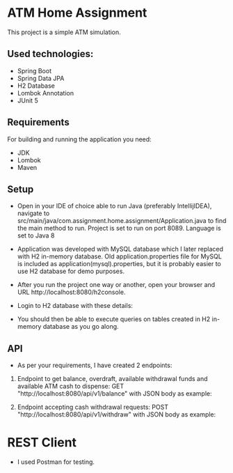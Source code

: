 # ATM Home Assignment 

This project is a simple ATM simulation. 
## Used technologies:
- Spring Boot
- Spring Data JPA
- H2 Database
- Lombok Annotation
- JUnit 5

## Requirements
For building and running the application you need:
- JDK 
- Lombok
- Maven

## Setup
- Open in your IDE of choice able to run Java (preferably IntellijIDEA), navigate to src/main/java/com.assignment.home.assignment/Application.java to find the main method to run. Project is set to run on port 8089. Language is set to Java 8
- Application was developed with MySQL database which I later replaced with H2 in-memory database. Old application.properties file for MySQL is included as application(mysql).properties, but it is probably easier to use H2 database for demo purposes.
- After you run the project one way or another, open your browser and URL http://localhost:8080/h2console.
- Login to H2 database with these details:
  
- You should then be able to execute queries on tables created in H2 in-memory database as you go along.
  

## API
- As per your requirements, I have created 2 endpoints:
1. Endpoint to get balance, overdraft, available withdrawal funds and available ATM cash to dispense: GET "http://localhost:8080/api/v1/balance" with JSON body as example:
   
2. Endpoint accepting cash withdrawal requests: POST "http://localhost:8080/api/v1/withdraw" with JSON body as example:
   


# REST Client
- I used Postman for testing.


